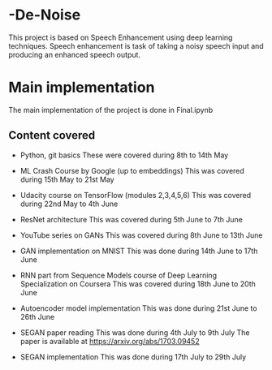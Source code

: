 # -De-Noise
This project is based on Speech Enhancement using deep learning techniques.
Speech enhancement is task of taking a noisy speech input and producing an enhanced speech output.

# Main implementation
The main implementation of the project is done in Final.ipynb

## Content covered

- Python, git basics
These were covered during 8th to 14th May

- ML Crash Course by Google (up to embeddings)
This was covered during 15th May to 21st May

- Udacity course on TensorFlow (modules 2,3,4,5,6)
This was covered during 22nd May to 4th June

- ResNet architecture
This was covered during 5th June to 7th June

- YouTube series on GANs
This was covered during 8th June to 13th June

- GAN implementation on MNIST
This was done during 14th June to 17th June

- RNN part from Sequence Models course of Deep Learning Specialization on Coursera
This was covered during 18th June to 20th June

- Autoencoder model implementation
This was done during 21st June to 26th June

- SEGAN paper reading
This was done during 4th July to 9th July
The paper is available at https://arxiv.org/abs/1703.09452

- SEGAN implementation
This was done during 17th July to 29th July
